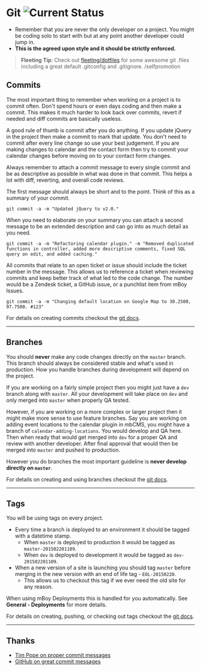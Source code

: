 # Git ![Current Status](https://img.shields.io/badge/status-Approved-green.svg)

* Remember that you are never the only developer on a project. You might be coding solo to start with but at any point another developer could jump in.
* **This is the agreed upon style and it should be strictly enforced.**

> **Fleeting Tip**: Check out [fleeting/dotfiles](https://github.com/jamesfleeting/dotfiles) for some awesome git .files including a great default .gitconfig and .gitignore. /selfpromotion

## Commits

The most important thing to remember when working on a project is to commit often. Don't spend hours or even days coding and then make a commit. This makes it much harder to look back over commits, revert if needed and diff commits are basically useless.

A good rule of thumb is commit after you do anything. If you update jQuery in the project then make a commit to mark that update. You don't need to commit after every line change so use your best judgement. If you are making changes to calendar and the contact form then try to commit your calendar changes before moving on to your contact form changes.

Always remember to attach a commit message to every single commit and be as descriptive as possible in what was done in that commit. This helps a lot with diff, reverting, and overall code reviews.

The first message should always be short and to the point. Think of this as a summary of your commit.

```
git commit -a -m "Updated jQuery to v2.0."
```

When you need to elaborate on your summary you can attach a second message to be an extended description and can go into as much detail as you need.

```
git commit -a -m "Refactoring calendar plugin." -m "Removed duplicated functions in controller, added more descriptive comments, fixed SQL query on edit, and added caching."
```

All commits that relate to an open ticket or issue should include the ticket number in the message. This allows us to reference a ticket when reviewing commits and keep better track of what led to the code change. The number would be a Zendesk ticket, a GitHub issue, or a punchlist item from mBoy Issues.

```
git commit -a -m "Changing default location on Google Map to 30.2500, 97.7500. #123"
```

For details on creating commits checkout the [git docs](http://git-scm.com/docs/git-commit).

---

## Branches

You should **never** make any code changes directly on the `master` branch. This branch should always be considered stable and what's used in production. How you handle branches during development will depend on the project.

If you are working on a fairly simple project then you might just have a `dev` branch along with `master`. All your development will take place on `dev` and only merged into `master` when properly QA tested.

However, if you are working on a more complex or larger project then it might make more sense to use feature branches. Say you are working on adding event locations to the calendar plugin in mbCMS, you might have a branch of `calendar-adding-locations`. You would develop and QA here. Then when ready that would get merged into `dev` for a proper QA and review with another developer. After final approval that would then be merged into `master` and pushed to production.

However you do branches the most important guideline is **never develop directly on ``master``**.

For details on creating and using branches checkout the [git docs](http://git-scm.com/book/en/v2/Git-Branching-Basic-Branching-and-Merging).

---

## Tags

You will be using tags on every project.

* Every time a branch is deployed to an environment it should be tagged with a datetime stamp.
  * When `master` is deployed to production it would be tagged as `master-201502201109`.
  * When `dev`  is deployed to development it would be tagged as `dev-201502201109`.
* When a new version of a site is launching you should tag `master` before merging in the new version with an end of life tag - `EOL-20150220`.
  * This allows us to checkout this tag if we ever need the old site for any reason.

When using mBoy Deployments this is handled for you automatically. See **General - Deployments** for more details.

For details on creating, pushing, or checking out tags checkout the [git docs](http://git-scm.com/book/en/v2/Git-Basics-Tagging).

---

## Thanks

* [Tim Pope on proper commit messages](http://tbaggery.com/2008/04/19/a-note-about-git-commit-messages.html)
* [GitHub on great commit messages](https://github.com/blog/926-shiny-new-commit-styles)
